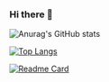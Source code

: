### Hi there 👋


![Anurag's GitHub stats](https://github-readme-stats.vercel.app/api?username=DobriJS&show_icons=true&theme=dark)

[![Top Langs](https://github-readme-stats.vercel.app/api/top-langs/?username=DobriJS&layout=compact)](https://github.com/anuraghazra/github-readme-stats)

[![Readme Card](https://github-readme-stats.vercel.app/api/pin/?username=DobriJS&repo=mern-socialmedia-client&theme=dark&show_owner=true)](https://github.com/anuraghazra/github-readme-stats)
